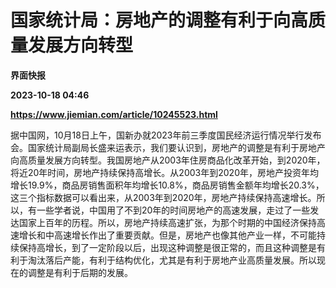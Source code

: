 # 国家统计局：房地产的调整有利于向高质量发展方向转型
**界面快报**

**2023-10-18 04:46**

**https://www.jiemian.com/article/10245523.html**

据中国网，10月18日上午，国新办就2023年前三季度国民经济运行情况举行发布会。国家统计局副局长盛来运表示，我们要认识到，房地产的调整是有利于房地产向高质量发展方向转型。我国房地产从2003年住房商品化改革开始，到2020年，将近20年时间，房地产持续保持高增长。从2003年到2020年，房地产投资年均增长19.9%，商品房销售面积年均增长10.8%，商品房销售金额年均增长20.3%，这三个指标数据可以看出来，从2003年到2020年，房地产持续保持高速增长。所以，有一些学者说，中国用了不到20年的时间房地产的高速发展，走过了一些发达国家上百年的历程。所以，房地产持续高速扩张，为那个时期的中国经济保持高速增长和中高速增长作出了重要贡献。但是，房地产也像其他产业一样，不可能持续保持高增长，到了一定阶段以后，出现这种调整是很正常的，而且这种调整是有利于淘汰落后产能，有利于结构优化，尤其是有利于房地产业高质量发展。所以现在的调整是有利于后期的发展。
